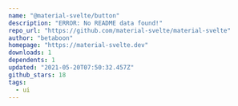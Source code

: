 ```yaml
---
name: "@material-svelte/button"
description: "ERROR: No README data found!"
repo_url: "https://github.com/material-svelte/material-svelte"
author: "betaboon"
homepage: "https://material-svelte.dev"
downloads: 1
dependents: 1
updated: "2021-05-20T07:50:32.457Z"
github_stars: 18
tags: 
  - ui
---
```

